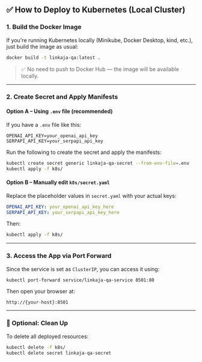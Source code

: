 ## ✅ How to Deploy to Kubernetes (Local Cluster)

### 1. **Build the Docker Image**

If you're running Kubernetes locally (Minikube, Docker Desktop, kind, etc.), just build the image as usual:

```bash
docker build -t linkaja-qa:latest .
```

> ✅ No need to push to Docker Hub — the image will be available locally.

---

### 2. **Create Secret and Apply Manifests**

#### Option A – Using `.env` file (recommended)

If you have a `.env` file like this:

```env
OPENAI_API_KEY=your_openai_api_key
SERPAPI_API_KEY=your_serpapi_api_key
```

Run the following to create the secret and apply the manifests:

```bash
kubectl create secret generic linkaja-qa-secret --from-env-file=.env
kubectl apply -f k8s/
```

#### Option B – Manually edit `k8s/secret.yaml`

Replace the placeholder values in `secret.yaml` with your actual keys:

```yaml
OPENAI_API_KEY: your_openai_api_key_here
SERPAPI_API_KEY: your_serpapi_api_key_here
```

Then:

```bash
kubectl apply -f k8s/
```

---

### 3. **Access the App via Port Forward**

Since the service is set as `ClusterIP`, you can access it using:

```bash
kubectl port-forward service/linkaja-qa-service 8501:80
```

Then open your browser at:

```
http://{your-host}:8501
```

---

### 🧹 Optional: Clean Up

To delete all deployed resources:

```bash
kubectl delete -f k8s/
kubectl delete secret linkaja-qa-secret
```